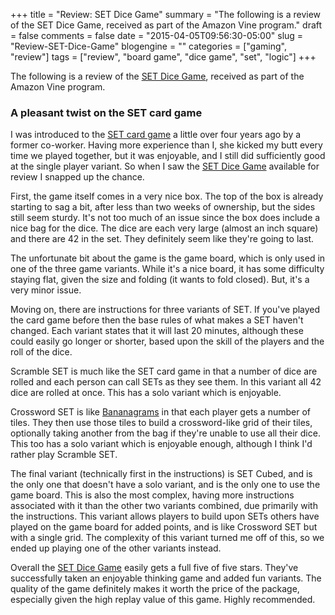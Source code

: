 +++
title = "Review: SET Dice Game"
summary = "The following is a review of the SET Dice Game, received as part of the Amazon Vine program."
draft = false
comments = false
date = "2015-04-05T09:56:30-05:00"
slug = "Review-SET-Dice-Game"
blogengine = ""
categories = ["gaming", "review"]
tags = ["review", "board game", "dice game", "set", "logic"]
+++

<div class="note"><p>The following is a review of the <a href="http://www.amazon.com/dp/B00O59C9WY?tag=strivinglifen-20" rel="external">SET Dice Game</a>, received as part of the Amazon Vine program.</p></div>

<h3>A pleasant twist on the SET card game</h3>

<p>I was introduced to the <a href="http://www.amazon.com/dp/B00000IV34?tag=strivinglifen-20" rel="external">SET card game</a> a little over four years ago by a former co-worker. Having more experience than I, she kicked my butt every time we played together, but it was enjoyable, and I still did sufficiently good at the single player variant. So when I saw the <a href="http://www.amazon.com/dp/B00O59C9WY?tag=strivinglifen-20" rel="external">SET Dice Game</a> available for review I snapped up the chance.</p>

<p>First, the game itself comes in a very nice box. The top of the box is already starting to sag a bit, after less than two weeks of ownership, but the sides still seem sturdy. It's not too much of an issue since the box does include a nice bag for the dice. The dice are each very large (almost an inch square) and there are 42 in the set. They definitely seem like they're going to last.</p>

<p>The unfortunate bit about the game is the game board, which is only used in one of the three game variants. While it's a nice board, it has some difficulty staying flat, given the size and folding (it wants to fold closed). But, it's a very minor issue.</p>

<p>Moving on, there are instructions for three variants of SET. If you've played the card game before then the base rules of what makes a SET haven't changed. Each variant states that it will last 20 minutes, although these could easily go longer or shorter, based upon the skill of the players and the roll of the dice.</p>

<p>Scramble SET is much like the SET card game in that a number of dice are rolled and each person can call SETs as they see them. In this variant all 42 dice are rolled at once. This has a solo variant which is enjoyable.</p>

<p>Crossword SET is like <a href="http://www.amazon.com/gp/product/1932188126?tag=strivinglifen-20" rel="external">Bananagrams</a> in that each player gets a number of tiles. They then use those tiles to build a crossword-like grid of their tiles, optionally taking another from the bag if they're unable to use all their dice. This too has a solo variant which is enjoyable enough, although I think I'd rather play Scramble SET.</p>

<p>The final variant (technically first in the instructions) is SET Cubed, and is the only one that doesn't have a solo variant, and is the only one to use the game board. This is also the most complex, having more instructions associated with it than the other two variants combined, due primarily with the instructions. This variant allows players to build upon SETs others have played on the game board for added points, and is like Crossword SET but with a single grid. The complexity of this variant turned me off of this, so we ended up playing one of the other variants instead.</p>

<p>Overall the <a href="http://www.amazon.com/dp/B00O59C9WY?tag=strivinglifen-20" rel="external">SET Dice Game</a> easily gets a full five of five stars. They've successfully taken an enjoyable thinking game and added fun variants. The quality of the game definitely makes it worth the price of the package, especially given the high replay value of this game. Highly recommended.</p>
